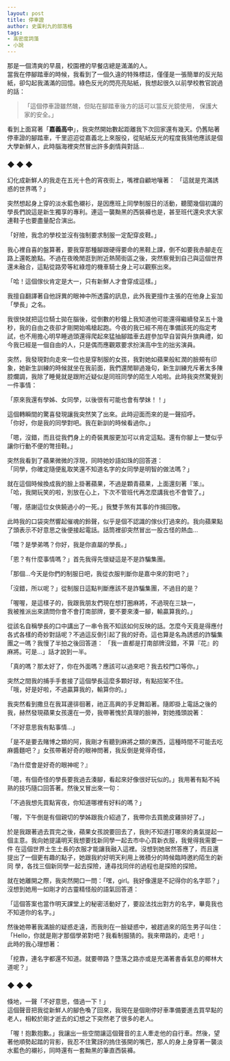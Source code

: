 ```yaml
---
layout: post
title: 停車證
author: 史蛋利九的部落格
tags:
- 高密度詞藻
- 小說
---
```


那是一個清爽的早晨，校園裡的早餐店總是滿滿的人。  
當我在停腳踏車的時候，我看到了一個久違的特殊標誌，僅僅是一張簡單的反光貼紙，卻勾起我滿滿的回憶。綠色反光的閃亮亮貼紙，我想起很久以前學校教官說過的話： 

> 「這個停車證雖然醜，但貼在腳踏車後方的話可以當反光鏡使用，
> 保護大家的安全。」

看到上面寫著「**嘉義高中**」，我突然開始數起距離我下次回家還有幾天。仍舊貼著停車證的腳踏車，千里迢迢從嘉義北上來服役，從貼紙反光的程度我猜他應該是個大學新鮮人，此時腦海裡突然冒出許多劇情與對話...  

### ◆ ◆ ◆

幻化成新鮮人的我走在五光十色的宵夜街上，嘴裡自顧地嚷著： 
「這就是充滿誘惑的世界嗎？」  

突然想起身上穿的淡水藍色襯衫，是因應班上同學制服日的活動，聽聞幾個初識的學長們說這是新生獨享的專利。連這一襲黝黑的西裝褲也是，甚至班代還央求大家連鞋子也要盡量配合演出。

「好險，我念的學校並沒有強制要求制服一定配穿皮鞋。」  

我心裡自喜的盤算著，要我穿那種腳跟硬得要命的黑鞋上課，倒不如要我赤腳走在路上還乾脆點。不過在夜晚閒逛到附近熱鬧街區之後，突然察覺到自己與這個世界還未融合，這點從路旁等紅綠燈的機車騎士身上可以觀察出來。  

「哈！這個傢伙肯定是大一，只有新鮮人才會穿成這樣。」  

我擅自翻譯著自他訝異的眼神中所透露的訊息，此外我更擅作主張的在他身上妄加「學長」之名。  

我很快就把這位騎士拋在腦後，從倒數的秒鐘上我知道他可能還得繼續發呆五十幾秒，我的自由之夜卻才剛開始鳴槍起跑。今夜的我已經不用在準備該死的指定考試，也不用擔心明早睡過頭還得爬起來猛抽腳踏車去趕參加早自習與升旗典禮，如今我已經是一個自由的人，只是偶而應觀眾要求扮演高中生的拙劣演員。  

突然，我發現對向走來一位也是穿制服的女孩，我對她如蘋果般紅潤的臉頰有印象，她新生訓練的時候就坐在我前面，我們還閒聊過幾句，新生訓練充斥著太多陳腔爛調，我除了睡覺就是跟附近疑似是同班同學的陌生人哈啦。此時我突然驚覺到一件事情：  

「原來我還有學姊、女同學，以後很有可能也會有學妹！！」   

這個轉瞬間的驚喜發現讓我突然笑了出來。此時迎面而來的是一聲招呼。  
 「你好，你是我的同學對吧。我在新訓的時候看過你。」

「嗯，沒錯，而且從我們身上的奇裝異服更加可以肯定這點。還有你腳上一雙似乎讓你行動不便的彆扭鞋。」  

突然我看到了蘋果微微的浮現，同時她妙語如珠的回答道：  
「同學，你確定隨便亂取笑還不知道名字的女同學是明智的做法嗎？」  

就在這個時候換成我的臉上掛著蘋果，不過是顆青蘋果，上面還刻著『笨』。  
「哈，我開玩笑的啦，別放在心上，下次不管班代再怎麼講我也不會管了。」  

「喔，感謝這位女俠饒過小的一死。」我雙手煞有其事的作揖回敬。  

此時我的口袋突然響起催魂的鈴聲，似乎是個不認識的傢伙打過來的。我向蘋果點了頭表示不好意思之後便接起電話。話筒裡卻突然冒出一股古怪的熱血…  

「喂？是學弟嗎？你好，我是你直屬的學長。」  

「恩？有什麼事情嗎？」首先我得先懷疑這是不是詐騙集團。  

「那個...今天是你們的制服日吧，我從衣服判斷你是嘉中來的對吧？」  

「沒錯，所以呢？」從制服日這點判斷應該不是詐騙集團，不過目的是？  

「喔喔，是這樣子的，我跟我朋友們現在想打圈麻將，不過現在三缺一，  
我被推派出來請問你會不會打南部牌，要不要來湊一腳，輸贏算我的。」  

從該名自稱學長的口中講出了一串令我不知該如何反映的話。怎麼今天竟是得應付各式各樣的奇妙對話呢？不過這反倒引起了我的好奇。這也算是名為誘惑的詐騙集團之一嗎？我慢了半拍之後回答道：
「我一直都是打南部牌沒錯，不算『花』的麻將。可是...」話才說到一半。  

「真的嗎？那太好了，你在外面嗎？應該可以過來吧？我去校門口等你。」  

突然之間我的捕手手套接了這個學長這麼多顆好球，有點招架不住。  
「哦，好是好啦，不過贏算我的，輸算你的。」  

我突然看到撒旦在我耳邊徘徊著，祂正高興的手足舞蹈著。隨即掛上電話之後的我，赫然發現蘋果女孩還在一旁，我帶著愧於真理的臉神，對她搔頭說著：  

「不好意思我有點事情...」  

「是不是要去賭博之類的阿，我剛才有聽到麻將之類的東西，這種時間不可能去吃麻醬麵吧？」女孩帶著好奇的眼神問著，我反倒是覺得奇怪，  

『為什麼會是好奇的眼神呢？』  

「嗯，有個奇怪的學長要我過去湊腳，看起來好像很好玩似的。」我用著有點不純熟的技巧隨口回答著。然後又冒出來一句：  

「不過我想先買點宵夜，你知道哪裡有好料的嗎？」  

「喔，下午倒是有個親切的學姊跟我介紹過了，我帶你去買脆皮雞排好了。」  

於是我跟著過去買完之後，蘋果女孩說要回去了，我則不知道打哪來的勇氣提起一個主意。我向她提議明天我想要找新同學一起去市中心買新衣服，我覺得我需要一件 在這個世界土生土長的衣服才能讓我融入這裡。沒想到她居然答應了，而且還提出了一個更有趣的點子，她跟我約好明天利用上微積分的時候臨時邀約陌生的新同 學，各找三個新同學一起去探險，連尋找同伴的過程也是探險的探險。
  
就在她離開之際，我突然開口一問：「嘿，girl。我好像還是不記得你的名字耶？」沒想到她用一如剛才的古靈精怪般的語氣回答道：  

「這個答案也當作明天課堂上的秘密活動好了，要設法找出對方的名字，畢竟我也不知道你的名字。」  

然後她帶著我滿臉的疑惑走遠，而我則在一臉疑惑中，被趕過來的陌生男子叫住：  
「Hello，你就是剛才那個學弟對吧？我看制服猜的。我來帶路的，走吧！」  
此時的我心理想著：  

「挖靠，連名字都還不知道。就要帶路？墮落之路亦或是充滿著書香氣息的椰林大道呢？」  

### ◆ ◆ ◆

倏地，一聲「不好意思，借過一下！」  
這個聲音把我從新鮮人的腳色喚了回來，我現在是個剛停好車準備要進去買早點的老人，相較於剛才逝去的幻想之下突然老了很多的老人。  

「喔！抱歉抱歉。」我讓出一些空間讓這個聲音的主人牽走他的自行車。然後，望著他順勢起踏的背影，我忍不住驚訝的摀住張開的嘴巴，那人的身上身穿著一襲淡水藍色的襯衫，同時還有一套黝黑的筆直西裝褲。
